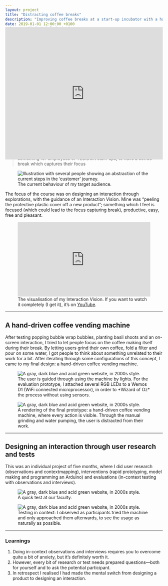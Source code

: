 ```yaml
---
layout: project
title: "Distracting coffee breaks"
description: "Improving coffee breaks at a start-up incubator with a hand-driven coffee vending machine by designing an interaction through user research and tests"
date: 2019-01-01 12:00:00 +0100
category: "industrial design"
design_kind: "Interaction design"
color: 374258;
background: fee1c2;
image: breaks/distracting@2x.jpeg
image-2x: breaks/distracting@2x.jpeg
---
```



<figure class="project__picture-group--light" style="margin:-12vw 0 0;">
  <div style="width:100%;height:0;padding-bottom:44%;position:relative;text-align:left;">
    <iframe src="https://player.vimeo.com/video/313379701" width="100%" height="100%" frameborder="0" webkitallowfullscreen mozallowfullscreen allowfullscreen style="height:44vw;"></iframe>
  </div>
</figure>


## Improving coffee breaks at a start-up incubator

During the course Exploring Interactions, we had to choose a context. In it, we had to pick a target audience and design *something with a specific effect in a certain way*. I picked coffee breaks at a start-up incubator in Delft and its employees. By doing observations and a [contextmapping](http://contextmapping.com/about/) session, I discovered they did not take ‘proper’ breaks, even though they wanted to. So my design goal became:

> something for employees of YES!Delft start-ups, to have a coffee break which captures their focus


<div class="project__picture-group--light">
  <figure class="project__picture">
    <img class="project__image lazy" alt="Illustration with several people showing an abstraction of the current steps in the ‘customer’ journey."
      data-srcset="/static/img/breaks/customer-journey.png 1x,
        /static/img/breaks/customer-journey.png 2x"
      src="/static/img/placeholder.jpg"
      data-src="/static/img/breaks/customer-journey.png">
    <figcaption class="project__caption">
      The current behaviour of my target audience.
    </figcaption>
  </figure>
</div>


The focus of the course was on designing an interaction through explorations, with the guidance of an Interaction Vision. Mine was “peeling the protective plastic cover off a new product”; something which I feel is focused (which could lead to the focus capturing break), productive, easy, free and pleasant.


<div class="project__picture-group--light">
  <figure class="project__picture">
    <div style="width:100%;height:0;padding-bottom:56%;position:relative;text-align:left;"><iframe src="https://giphy.com/embed/1Be2LI5Im94QZZsARS" width="100%" height="100%" style="position:absolute" frameBorder="0" class="giphy-embed" allowFullScreen></iframe></div>
    <figcaption class="project__caption">
      The visualisation of my Interaction Vision. If you want to watch it completely (I get it), it’s on <a href="https://www.youtube.com/watch?v=tYEn9gfU9_0">YouTube</a>.
    </figcaption>
  </figure>
</div>

---

## A hand-driven coffee vending machine

After testing popping bubble wrap bubbles, planting basil shoots and an on-screen interaction, I tried to let people focus on the coffee making itself during their break. By letting users grind their own coffee, fold a filter and pour on some water, I got people to think about something unrelated to their work for a bit. After iterating through some configurations of this concept, I came to my final design: a hand-driven coffee vending machine.


<div class="project__picture-group">

  <figure class="project__picture">
    <img class="project__image lazy" alt="A gray, dark blue and acid green website, in 2000s style."
      data-srcset="/static/img/breaks/final-prototype.jpg 1x,
        /static/img/breaks/final-prototype@2x.jpg 2x"
      src="/static/img/placeholder.jpg"
      data-src="/static/img/breaks/final-prototype.jpg">
    <figcaption class="project__caption">
      The user is guided through using the machine by lights. For the evaluation prototype, I attached several RGB LEDs to a Wemos D1 (WiFi connected microprocessor), in order to *Wizard of Oz* the process without using sensors.
    </figcaption>
  </figure>

  <figure class="project__picture">
    <img class="project__image lazy" alt="A gray, dark blue and acid green website, in 2000s style."
      data-srcset="/static/img/breaks/final-render.jpg 1x,
        /static/img/breaks/final-render@2x.jpg 2x"
      src="/static/img/placeholder.jpg"
      data-src="/static/img/breaks/final-render.jpg">
    <figcaption class="project__caption">
      A rendering of the final prototype: a hand-driven coffee vending machine, where every action is visible. Through the manual grinding and water pumping, the user is distracted from their work.
    </figcaption>
  </figure>

</div>


---

## Designing an interaction through user research and tests

This was an individual project of five months, where I did user research (observations and contextmapping), interventions (rapid prototyping, model making and programming an Arduino) and evaluations (in-context testing with observations and interviews).


<div class="project__picture-group">

  <figure class="project__picture">
    <img class="project__image lazy" alt="A gray, dark blue and acid green website, in 2000s style."
      data-srcset="/static/img/breaks/testing-faculty.jpg 1x,
        /static/img/breaks/testing-faculty@2x.jpg 2x"
      src="/static/img/placeholder.jpg"
      data-src="/static/img/breaks/testing-faculty.jpg">
    <figcaption class="project__caption">
      A quick test at our faculty.
    </figcaption>
  </figure>

  <figure class="project__picture">
    <img class="project__image lazy" alt="A gray, dark blue and acid green website, in 2000s style."
      data-srcset="/static/img/breaks/testing-context.jpg 1x,
        /static/img/breaks/testing-context@2x.jpg 2x"
      src="/static/img/placeholder.jpg"
      data-src="/static/img/breaks/testing-context.jpg">
    <figcaption class="project__caption">
      Testing in context: I observed as participants tried the machine and only approached them afterwards, to see the usage as naturally as possible.
    </figcaption>
  </figure>

</div>


---

### Learnings

1. Doing in-context observations and interviews requires you to overcome quite a bit of anxiety, but it’s definitely worth it.
2. However, every bit of research or test needs prepared questions—both for yourself and to ask the potential participant.
3. In retrospect I realised I had made the mental switch from designing a product to designing an interaction.
